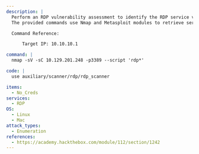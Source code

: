```yaml
---
description: |
  Perform an RDP vulnerability assessment to identify the RDP service version and potential weaknesses on the target system. 
  The provided commands use Nmap and Metasploit modules to retrieve service banners and scan for vulnerabilities on the RDP port (3389).

  Command Reference:

      Target IP: 10.10.10.1

command: |
  nmap -sV -sC 10.129.201.248 -p3389 --script 'rdp*'

code: |
  use auxiliary/scanner/rdp/rdp_scanner

items:
  - No_Creds
services:
  - RDP
OS:
  - Linux
  - Mac
attack_types:
  - Enumeration
references:
  - https://academy.hackthebox.com/module/112/section/1242
---
```

